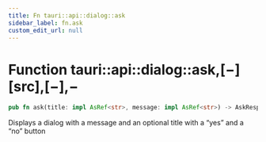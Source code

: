 ```yaml
---
title: Fn tauri::api::dialog::ask
sidebar_label: fn.ask
custom_edit_url: null
---
```


# Function tauri::api::dialog::ask,\[−]\[src],\[−],−

```rs
pub fn ask(title: impl AsRef<str>, message: impl AsRef<str>) -> AskResponse
```

Displays a dialog with a message and an optional title with a “yes” and a “no” button
